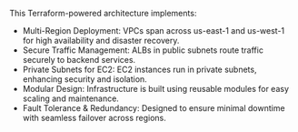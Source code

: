 This Terraform-powered architecture implements:
- Multi-Region Deployment: VPCs span across us-east-1 and us-west-1 for high availability and disaster recovery.  
- Secure Traffic Management: ALBs in public subnets route traffic securely to backend services.  
- Private Subnets for EC2: EC2 instances run in private subnets, enhancing security and isolation.  
- Modular Design: Infrastructure is built using reusable modules for easy scaling and maintenance.  
- Fault Tolerance & Redundancy: Designed to ensure minimal downtime with seamless failover across regions.  
